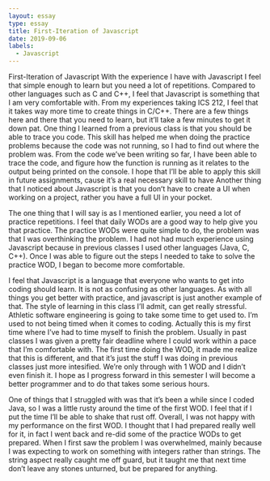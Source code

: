 ```yaml
---
layout: essay
type: essay
title: First-Iteration of Javascript
date: 2019-09-06
labels:
  - Javascript
---
```

First-Iteration of Javascript
With the experience I have with Javascript I feel that simple enough to learn but you need a lot of repetitions. Compared to other languages such as C and C++, I feel that Javascript is something that I am very comfortable with. From my experiences taking ICS 212, I feel that it takes way more time to create things in C/C++. There are a few things here and there that you need to learn, but it’ll take a few minutes to get it down pat. One thing I learned from a previous class is that you should be able to trace you code. This skill has helped me when doing the practice problems because the code was not running, so I had to find out where the problem was. From the code we’ve been writing so far, I have been able to trace the code, and figure how the function is running as it relates to the output being printed on the console. I hope that I’ll be able to apply this skill in future assignments, cause it’s a real necessary skill to have  Another thing that I noticed about Javascript is that you donʻt have to create a UI when working on a project, rather you have a full UI in your pocket. 

The one thing that I will say is as I mentioned earlier, you need a lot of practice repetitions. I feel that daily WODs are a good way to help give you that practice. The practice WODs were quite simple to do, the problem was that I was overthinking the problem. I had not had much experience using Javascript because in previous classes I used other languages (Java, C, C++). Once I was able to figure out the steps I needed to take to solve the practice WOD, I began to become more comfortable.

I feel that Javascript is a language that everyone who wants to get into coding should learn. It is not as confusing as other languages. As with all things you get better with practice, and javascript is just another example of that. The style of learning in this class I’ll admit, can get really stressful. Athletic software engineering is going to take some time to get used to. I’m used to not being timed when it comes to coding. Actually this is my first time where I’ve had to time myself to finish the problem. Usually in past classes I was given a pretty fair deadline where I could work within a pace that I’m comfortable with. The first time doing the WOD, it made me realize that this is different, and that it’s just the stuff I was doing in previous classes just more intesified. We’re only through with 1 WOD and I didn’t even finish it. I hope as I progress forward in this semester I will become a better programmer and to do that takes some serious hours. 

One of things that I struggled with was that it’s been a while since I coded Java, so I was a little rusty around the time of the first WOD. I feel that if I put the time I’ll be able to shake that rust off. Overall, I was not happy with my performance on the first WOD. I thought that I had prepared really well for it, in fact I went back and re-did some of the practice WODs to get prepared. When I first saw the problem I was overwhelmed, mainly because I was expecting to work on something with integers rather than strings. The string aspect really caught me off guard, but it taught me that next time don’t leave any stones unturned, but be prepared for anything. 


